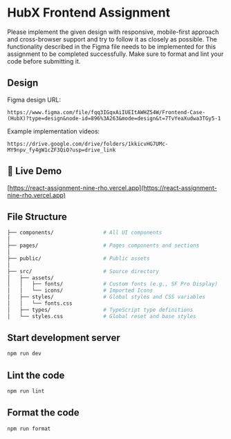 # HubX Frontend Assignment

Please implement the given design with responsive, mobile-first approach and cross-browser support and try to follow it as closely as possible. The functionality described in the Figma file needs to be implemented for this assignment to be completed successfully. Make sure to format and lint your code before submitting it.

## Design

Figma design URL:

```
https://www.figma.com/file/fqq3IGqxAiIUEItAWHZ54W/Frontend-Case-(HubX)?type=design&node-id=896%3A263&mode=design&t=7TvYeaXudwa3TGy5-1
```

Example implementation videos:

```
https://drive.google.com/drive/folders/1kkicvHG7UMc-MY9npv_fy4gW1cZF3QiO?usp=drive_link
```

## 🚀 Live Demo

[https://react-assignment-nine-rho.vercel.app](https://react-assignment-nine-rho.vercel.app)

## File Structure

```bash
├── components/                # All UI components
│
├── pages/                     # Pages components and sections
│
├── public/                    # Public assets
│
├── src/                       # Source directory
│   ├── assets/
│   │   ├── fonts/             # Custom fonts (e.g., SF Pro Display)
│   │   └── icons/             # Imported Icons
│   ├── styles/                # Global styles and CSS variables
│   │   └── fonts.css
│   ├── types/                 # TypeScript type definitions
│   └── styles.css             # Global reset and base styles
```

## Start development server

```sh
npm run dev
```

## Lint the code

```sh
npm run lint
```

## Format the code

```sh
npm run format
```
